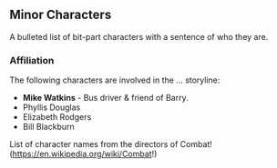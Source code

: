 ## Minor Characters

A bulleted list of bit-part characters with a sentence of who they are.

### Affiliation

The following characters are involved in the ... storyline:

* **Mike Watkins** - Bus driver & friend of Barry.
* Phyllis Douglas
* Elizabeth Rodgers
* Bill Blackburn

List of character names from the directors of Combat! (https://en.wikipedia.org/wiki/Combat!)
